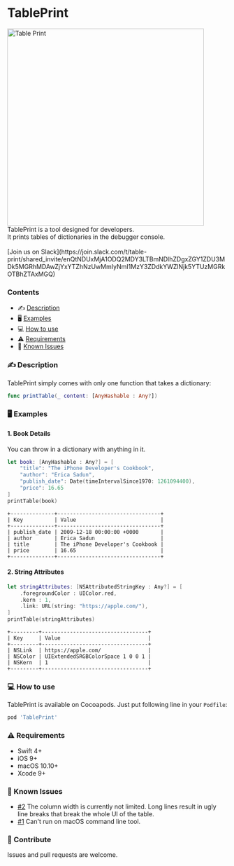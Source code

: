 <p align="center">
    <h1>TablePrint</h1>
    <img src="https://raw.githubusercontent.com/lukaswuerzburger/table-print/develop/readme-images/xcode-debugger.png" alt="Table Print" title="Table Print" width="450"/>
    TablePrint is a tool designed for developers.<br/>
    It prints tables of dictionaries in the debugger console.<br/>
    <br/>
    [Join us on Slack](https://join.slack.com/t/table-print/shared_invite/enQtNDUxMjA1ODQ2MDY3LTBmNDlhZDgxZGY1ZDU3MDk5MGRhMDAwZjYxYTZhNzUwMmIyNmI1MzY3ZDdkYWZlNjk5YTUzMGRkOTBhZTAxMGQ)
</p>

### Contents

- ✍️ [Description](#️-description)
- 🖥 [Examples](#-examples)
- 💻 [How to use](#-how-to-use)
- ⚠️ [Requirements](#️-requirements)
- 🐞 [Known Issues](#-known-issues)

### ✍️ Description

TablePrint simply comes with only one function that takes a dictionary:

```swift
func printTable(_ content: [AnyHashable : Any?])
```

### 🖥 Examples

#### 1. Book Details

You can throw in a dictionary with anything in it.

```swift
let book: [AnyHashable : Any?] = [
    "title": "The iPhone Developer's Cookbook",
    "author": "Erica Sadun",
    "publish_date": Date(timeIntervalSince1970: 1261094400),
    "price": 16.65
]
printTable(book)
```

```
+--------------+---------------------------------+
| Key          | Value                           |
+--------------+---------------------------------+
| publish_date | 2009-12-18 00:00:00 +0000       |
| author       | Erica Sadun                     |
| title        | The iPhone Developer's Cookbook |
| price        | 16.65                           |
+--------------+---------------------------------+
```

#### 2. String Attributes

```swift
let stringAttributes: [NSAttributedStringKey : Any?] = [
    .foregroundColor : UIColor.red,
    .kern : 1,
    .link: URL(string: "https://apple.com/"),
]
printTable(stringAttributes)
```

```
+---------+----------------------------------+
| Key     | Value                            |
+---------+----------------------------------+
| NSLink  | https://apple.com/               |
| NSColor | UIExtendedSRGBColorSpace 1 0 0 1 |
| NSKern  | 1                                |
+---------+----------------------------------+
```

### 💻 How to use

TablePrint is available on Cocoapods. Just put following line in your `Podfile`:
```ruby
pod 'TablePrint'
```

### ⚠️ Requirements

- Swift 4+
- iOS 9+
- macOS 10.10+
- Xcode 9+

### 🐞 Known Issues

- [#2](https://github.com/lukaswuerzburger/table-print/issues/2) The column width is currently not limited. Long lines result in ugly line breaks that break the whole UI of the table.
- [#1](https://github.com/lukaswuerzburger/table-print/issues/1) Can't run on macOS command line tool.

### 💪 Contribute

Issues and pull requests are welcome.
